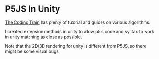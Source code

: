 # P5JS In Unity

[The Coding Train](https://www.youtube.com/@TheCodingTrain) has plenty of tutorial and guides on various algorithms.

I created extension methods in unity to allow p5js code and syntax to work in unity matching as close as possible.

Note that the 2D/3D rendering for unity is different from P5JS, so there might be some visual bugs.
